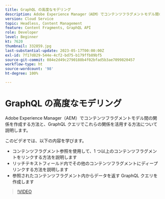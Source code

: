 ```yaml
---
title: GraphQL の高度なモデリング
description: Adobe Experience Manager（AEM）でコンテンツフラグメントモデル間の関係を作成する方法と、GraphQL クエリでこれらの関係を活用する方法について説明します。
version: Cloud Service
topic: Headless, Content Management
feature: Content Fragments, GraphQL API
role: Developer
level: Beginner
kt: 7620
thumbnail: 332859.jpg
last-substantial-update: 2023-05-17T00:00:00Z
exl-id: 7f17d829-544e-4cf2-bd75-b179ffb89bf5
source-git-commit: 084e2d49c2790188b4f02bfad5b3ae7099820457
workflow-type: ht
source-wordcount: '98'
ht-degree: 100%

---
```


# GraphQL の高度なモデリング

Adobe Experience Manager（AEM）でコンテンツフラグメントモデル間の関係を作成する方法と、GraphQL クエリでこれらの関係を活用する方法について説明します。

このビデオでは、以下の内容を学びます。

+ コンテンツフラグメント参照を使用して、1 つ以上のコンテンツフラグメントをリンクする方法を説明します
+ リッチテキストフィールド内でその他のコンテンツフラグメントにディープリンクする方法を説明します
+ 参照されたコンテンツフラグメント内からデータを返す GraphQL クエリを作成します

>[!VIDEO](https://video.tv.adobe.com/v/332859?quality=12&learn=on)

